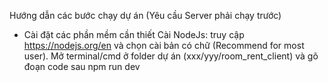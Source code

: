 Hướng dẫn các bước chạy dự án (Yêu cầu Server phải chạy trước)

- Cài đặt các phần mềm cần thiết
  Cài NodeJs: truy cập https://nodejs.org/en và chọn cài bản có chữ (Recommend for most user).
  Mở terminal/cmd ở folder dự án (xxx/yyy/room_rent_client) và gõ đoạn code sau
  npm run dev
